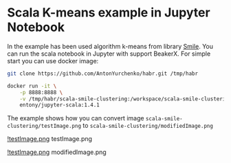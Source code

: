 # Scala K-means example in Jupyter Notebook
In the example has been used algorithm k-means from library [Smile](https://haifengl.github.io/smile). You can run the scala notebook in Jupyter with support BeakerX. For simple start you can use docker image:
```bash
git clone https://github.com/AntonYurchenko/habr.git /tmp/habr

docker run -it \
    -p 8888:8888 \
    -v /tmp/habr/scala-smile-clustering:/workspace/scala-smile-clustering \
    entony/jupyter-scala:1.4.1
```
The example shows how you can convert image `scala-smile-clustering/testImage.png` to `scala-smile-clustering/modifiedImage.png`

[!testImage.png](scala-smile-clustering/testImage.png)
testImage.png

[!testImage.png](scala-smile-clustering/modifiedImage.png)
modifiedImage.png
